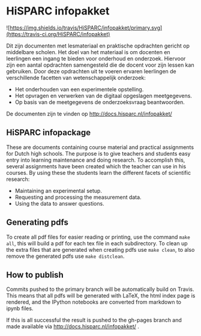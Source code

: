 HiSPARC infopakket
==================

![https://img.shields.io/travis/HiSPARC/infopakket/primary.svg](https://travis-ci.org/HiSPARC/infopakket)

Dit zijn documenten met lesmateriaal en praktische opdrachten gericht op
middelbare scholen. Het doel van het materiaal is om docenten en
leerlingen een ingang te bieden voor onderhoud en onderzoek. Hiervoor
zijn een aantal opdrachten samengesteld die de docent voor zijn lessen
kan gebruiken. Door deze opdrachten uit te voeren ervaren leerlingen de
verschillende facetten van wetenschappelijk onderzoek:

- Het onderhouden van een experimentele opstelling.
- Het opvragen en verwerken van de digitaal opgeslagen meetgegevens.
- Op basis van de meetgegevens de onderzoeksvraag beantwoorden. 

De documenten zijn te vinden op http://docs.hisparc.nl/infopakket/


HiSPARC infopackage
-------------------

These are documents containing course material and practical assignments
for Dutch high schools. The purpose is to give teachers and students easy
entry into learning maintenance and doing research. To accomplish this,
several assignments have been created which the teacher can use in his
courses. By using these the students learn the different facets of
scientific research:

- Maintaining an experimental setup.
- Requesting and processing the measurement data.
- Using the data to answer questions.


Generating pdfs
---------------

To create all pdf files for easier reading or printing, use the command
`make all`, this will build a pdf for each tex file in each
subdirectory. To clean up the extra files that are generated when
creating pdfs use `make clean`, to also remove the generated pdfs use
`make distclean`.


How to publish
--------------

Commits pushed to the primary branch will be automatically build on Travis.
This means that all pdfs will be generated with LaTeX, the html index page
is rendered, and the IPython notebooks are converted from markdown to ipynb
files.

If this is all successful the result is pushed to the gh-pages branch
and made available via http://docs.hisparc.nl/infopakket/ .
